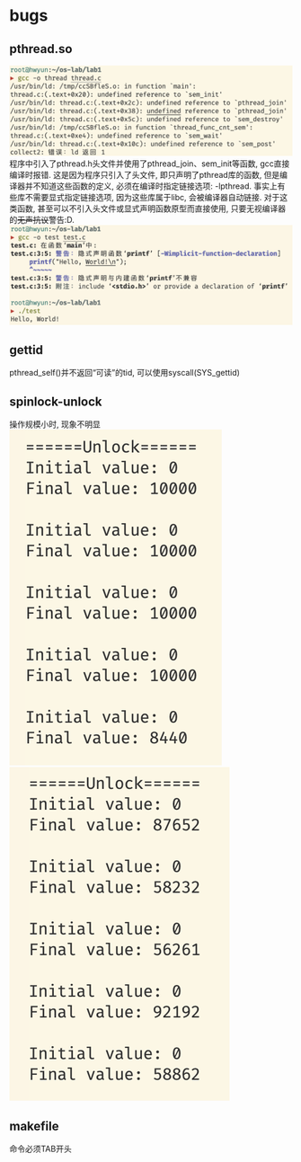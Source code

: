 # bugs
## pthread.so
![alt text](images/bug_pthread.png)
程序中引入了pthread.h头文件并使用了pthread_join、sem_init等函数, gcc直接编译时报错.
这是因为程序只引入了头文件, 即只声明了pthread库的函数, 但是编译器并不知道这些函数的定义, 必须在编译时指定链接选项: -lpthread. 事实上有些库不需要显式指定链接选项, 因为这些库属于libc, 会被编译器自动链接. 对于这类函数, 甚至可以不引入头文件或显式声明函数原型而直接使用, 只要无视编译器的~~无声抗议~~警告:D.![alt text](images/printf.png)

## gettid
pthread_self()并不返回“可读”的tid, 可以使用syscall(SYS_gettid)

## spinlock-unlock
操作规模小时, 现象不明显
![alt text](images/unlock1.png)
![alt text](images/unlock2.png)

## makefile
命令必须TAB开头